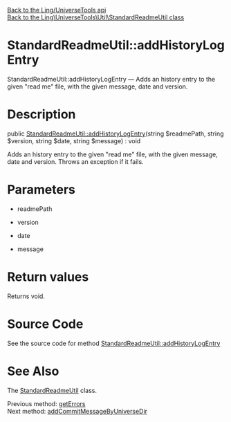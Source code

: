[Back to the Ling/UniverseTools api](https://github.com/lingtalfi/UniverseTools/blob/master/doc/api/Ling/UniverseTools.md)<br>
[Back to the Ling\UniverseTools\Util\StandardReadmeUtil class](https://github.com/lingtalfi/UniverseTools/blob/master/doc/api/Ling/UniverseTools/Util/StandardReadmeUtil.md)


StandardReadmeUtil::addHistoryLogEntry
================



StandardReadmeUtil::addHistoryLogEntry — Adds an history entry to the given "read me" file, with the given message, date and version.




Description
================


public [StandardReadmeUtil::addHistoryLogEntry](https://github.com/lingtalfi/UniverseTools/blob/master/doc/api/Ling/UniverseTools/Util/StandardReadmeUtil/addHistoryLogEntry.md)(string $readmePath, string $version, string $date, string $message) : void




Adds an history entry to the given "read me" file, with the given message, date and version.
Throws an exception if it fails.




Parameters
================


- readmePath

    

- version

    

- date

    

- message

    


Return values
================

Returns void.








Source Code
===========
See the source code for method [StandardReadmeUtil::addHistoryLogEntry](https://github.com/lingtalfi/UniverseTools/blob/master/Util/StandardReadmeUtil.php#L134-L168)


See Also
================

The [StandardReadmeUtil](https://github.com/lingtalfi/UniverseTools/blob/master/doc/api/Ling/UniverseTools/Util/StandardReadmeUtil.md) class.

Previous method: [getErrors](https://github.com/lingtalfi/UniverseTools/blob/master/doc/api/Ling/UniverseTools/Util/StandardReadmeUtil/getErrors.md)<br>Next method: [addCommitMessageByUniverseDir](https://github.com/lingtalfi/UniverseTools/blob/master/doc/api/Ling/UniverseTools/Util/StandardReadmeUtil/addCommitMessageByUniverseDir.md)<br>

